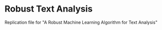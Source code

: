 # Robust Text Analysis
 
Replication file for "A Robust Machine Learning Algorithm for Text Analysis"
